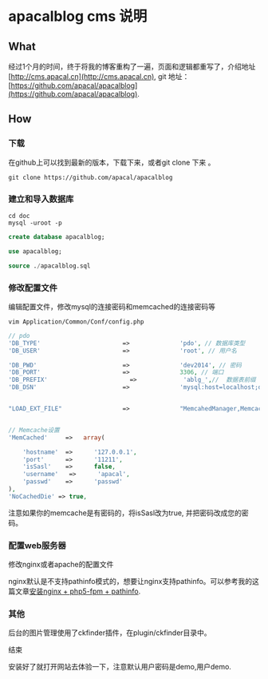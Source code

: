 # apacalblog cms 说明

## What
经过1个月的时间，终于将我的博客重构了一遍，页面和逻辑都重写了，介绍地址[http://cms.apacal.cn](http://cms.apacal.cn), git 地址：[https://github.com/apacal/apacalblog](https://github.com/apacal/apacalblog).

## How
### 下载

在github上可以找到最新的版本，下载下来，或者git clone 下来 。
~~~
git clone https://github.com/apacal/apacalblog
~~~

### 建立和导入数据库
~~~
cd doc
​mysql -uroot -p
~~~

~~~sql
create database apacalblog;

use apacalblog;

source ./apacalblog.sql
~~~

### 修改配置文件
编辑配置文件，修改mysql的连接密码和memcached的连接密码等
~~~
vim Application/Common/Conf/config.php
~~~

~~~php
// pdo
'DB_TYPE'                       =>              'pdo', // 数据库类型
'DB_USER'                       =>              'root', // 用户名

'DB_PWD'                        =>              'dev2014', // 密码
'DB_PORT'                       =>              3306, // 端口
'DB_PREFIX'                       =>             'ablg_',//  数据表前缀
'DB_DSN'                        =>              'mysql:host=localhost;dbname=apacalblog;charset=utf8',


"LOAD_EXT_FILE"                 =>              "MemcahedManager,MemcachedSession",


// Memcache设置
'MemCached'     =>   array(

    'hostname'  =>      '127.0.0.1',
    'port'      =>      '11211',
    'isSasl'    =>      false,
    'username'   =>      'apacal',
    'passwd'    =>      'passwd'
),
'NoCachedDie' => true,
~~~
注意如果你的memcache是有密码的，将isSasl改为true, 并把密码改成您的密码。

### 配置web服务器
修改nginx或者apache的配置文件

nginx默认是不支持pathinfo模式的，想要让nginx支持pathinfo。可以参考我的这篇文章[安装nginx + php5-fpm + pathinfo](http://apacal.cn/article/40.html#nav-home).

### 其他
后台的图片管理使用了ckfinder插件，在plugin/ckfinder目录中。

结束

安装好了就打开网站去体验一下，注意默认用户密码是demo,用户demo.
